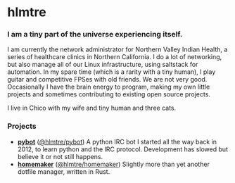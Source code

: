 hlmtre
================

### I am a tiny part of the universe experiencing itself.

I am currently the network administrator for Northern Valley Indian Health, a series of healthcare clinics in Northern California. I do a lot of networking, but also manage all of our Linux infrastructure, using saltstack for automation.
In my spare time (which is a rarity with a tiny human), I play guitar and competitive FPSes with old friends. We are not very good. Occasionally I have the brain energy to program, making my own little projects and sometimes contributing to existing open source projects.

I live in Chico with my wife and tiny human and three cats.

### Projects
- **[pybot][pybot-github]** ([@hlmtre/pybot][pybot-github]) A python IRC bot I started all the way back in 2012, to learn python and the IRC protocol. Development has slowed but believe it or not still happens.
- **[homemaker][homemaker-crates]** ([@hlmtre/homemaker][homemaker-github]) Slightly more than yet another dotfile manager, written in Rust.

[homemaker-github]: https://github.com/hlmtre/homemaker
[homemaker-crates]: https://crates.io/hm
[pybot-github]: https://github.com/hlmtre/pybot

